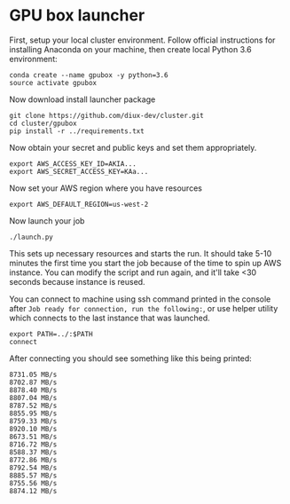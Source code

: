 # GPU box launcher

First, setup your local cluster environment.
Follow official instructions for installing Anaconda on your machine, then create local Python 3.6 environment:

```
conda create --name gpubox -y python=3.6
source activate gpubox
```

Now download install launcher package

```
git clone https://github.com/diux-dev/cluster.git
cd cluster/gpubox
pip install -r ../requirements.txt
```

Now obtain your secret and public keys and set them appropriately.

```
export AWS_ACCESS_KEY_ID=AKIA...
export AWS_SECRET_ACCESS_KEY=KAa...
```

Now set your AWS region where you have resources

```
export AWS_DEFAULT_REGION=us-west-2
```

Now launch your job

```
./launch.py
```

This sets up necessary resources and starts the run. It should take 5-10 minutes the first time you start the job because of the time to spin up AWS instance. You can modify the script and run again, and it'll take <30 seconds because instance is reused.

You can connect to machine using ssh command printed in the console after `Job ready for connection, run the following:`, or use helper utility which connects to the last instance that was launched.

```
export PATH=../:$PATH
connect
```

After connecting you should see something like this being printed:

```
8731.05 MB/s
8702.87 MB/s
8878.40 MB/s
8807.04 MB/s
8787.52 MB/s
8855.95 MB/s
8759.33 MB/s
8920.10 MB/s
8673.51 MB/s
8716.72 MB/s
8588.37 MB/s
8772.86 MB/s
8792.54 MB/s
8885.57 MB/s
8755.56 MB/s
8874.12 MB/s
```
